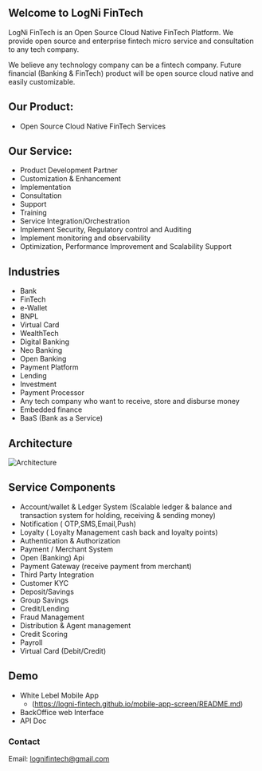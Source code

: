 ## Welcome to LogNi FinTech

LogNi FinTech is an Open Source Cloud Native FinTech Platform.
We provide open source and enterprise fintech micro service and consultation to any tech company.

We believe any technology company can be a fintech company. Future financial (Banking & FinTech) product will be open source cloud native and easily customizable.
 
## Our Product:
- Open Source Cloud Native FinTech Services

## Our Service:
- Product Development Partner
- Customization & Enhancement
- Implementation 
- Consultation
- Support
- Training
- Service Integration/Orchestration
- Implement Security, Regulatory control and Auditing 
- Implement monitoring and observability 
- Optimization, Performance Improvement and Scalability Support
 

## Industries
- Bank
- FinTech 
- e-Wallet
- BNPL
- Virtual Card
- WealthTech
- Digital Banking
- Neo Banking
- Open Banking
- Payment Platform
- Lending 
- Investment
- Payment Processor
- Any tech company who want to receive, store and disburse money
- Embedded finance
- BaaS (Bank as a Service)  

## Architecture
![Architecture](https://logni-fintech.github.io/site/lognifintech-architecture.jpg)

## Service Components
- Account/wallet & Ledger System (Scalable ledger & balance and transaction system for holding, receiving & sending money) 
- Notification ( OTP,SMS,Email,Push)
- Loyalty ( Loyalty Management cash back and loyalty points)
- Authentication & Authorization
- Payment / Merchant System
- Open (Banking) Api
- Payment Gateway (receive payment from merchant)
- Third Party Integration
- Customer KYC
- Deposit/Savings
- Group Savings
- Credit/Lending
- Fraud Management
- Distribution & Agent management
- Credit Scoring
- Payroll 
- Virtual Card (Debit/Credit)

## Demo
- White Lebel Mobile App 
   - (https://logni-fintech.github.io/mobile-app-screen/README.md)
- BackOffice web Interface
- API Doc

### Contact
Email: lognifintech@gmail.com
